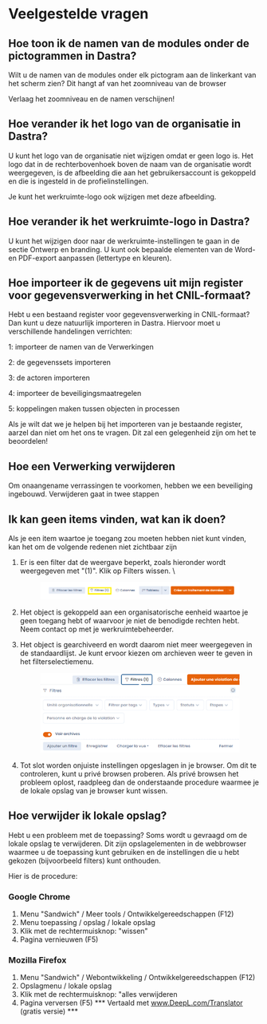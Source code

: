# Veelgestelde vragen

## Hoe toon ik de namen van de modules onder de pictogrammen in Dastra?

Wilt u de namen van de modules onder elk pictogram aan de linkerkant van het scherm zien? Dit hangt af van het zoomniveau van de browser &#x20;

Verlaag het zoomniveau en de namen verschijnen!

## Hoe verander ik het logo van de organisatie in Dastra?

U kunt het logo van de organisatie niet wijzigen omdat er geen logo is. Het logo dat in de rechterbovenhoek boven de naam van de organisatie wordt weergegeven, is de afbeelding die aan het gebruikersaccount is gekoppeld en die is ingesteld in de profielinstellingen.

Je kunt het werkruimte-logo ook wijzigen met deze afbeelding.

## Hoe verander ik het werkruimte-logo in Dastra?

U kunt het wijzigen door naar de werkruimte-instellingen te gaan in de sectie Ontwerp en branding. U kunt ook bepaalde elementen van de Word- en PDF-export aanpassen (lettertype en kleuren).

## Hoe importeer ik de gegevens uit mijn register voor gegevensverwerking in het CNIL-formaat?&#x20;

Hebt u een bestaand register voor gegevensverwerking in CNIL-formaat? Dan kunt u deze natuurlijk importeren in Dastra. Hiervoor moet u verschillende handelingen verrichten:&#x20;

1: importeer de namen van de Verwerkingen&#x20;

2: de gegevenssets importeren

3: de actoren importeren

4: importeer de beveiligingsmaatregelen&#x20;

5: koppelingen maken tussen objecten in processen

Als je wilt dat we je helpen bij het importeren van je bestaande register, aarzel dan niet om het ons te vragen. Dit zal een gelegenheid zijn om het te beoordelen!

## Hoe een Verwerking verwijderen &#x20;

Om onaangename verrassingen te voorkomen, hebben we een beveiliging ingebouwd. Verwijderen gaat in twee stappen &#x20;

## Ik kan geen items vinden, wat kan ik doen? &#x20;

Als je een item waartoe je toegang zou moeten hebben niet kunt vinden, kan het om de volgende redenen niet zichtbaar zijn &#x20;

1.  Er is een filter dat de weergave beperkt, zoals hieronder wordt weergegeven met "(1)". Klik op Filters wissen.
    \


    <figure><img src="../.gitbook/assets/image (2) (1) (1) (1) (1).png" alt=""><figcaption></figcaption></figure>
2. Het object is gekoppeld aan een organisatorische eenheid waartoe je geen toegang hebt of waarvoor je niet de benodigde rechten hebt. Neem contact op met je werkruimtebeheerder.
3.  Het object is gearchiveerd en wordt daarom niet meer weergegeven in de standaardlijst. Je kunt ervoor kiezen om archieven weer te geven in het filterselectiemenu.


    <figure><img src="../.gitbook/assets/image (4) (1) (4).png" alt=""><figcaption></figcaption></figure>


4. Tot slot worden onjuiste instellingen opgeslagen in je browser. Om dit te controleren, kunt u privé browsen proberen. Als privé browsen het probleem oplost, raadpleeg dan de onderstaande procedure waarmee je de lokale opslag van je browser kunt wissen.

## Hoe verwijder ik lokale opslag?

Hebt u een probleem met de toepassing? Soms wordt u gevraagd om de lokale opslag te verwijderen. Dit zijn opslagelementen in de webbrowser waarmee u de toepassing kunt gebruiken en de instellingen die u hebt gekozen (bijvoorbeeld filters) kunt onthouden.&#x20;

Hier is de procedure:&#x20;

### Google Chrome

1. Menu "Sandwich" / Meer tools / Ontwikkelgereedschappen (F12)
2. Menu toepassing / opslag / lokale opslag
3. Klik met de rechtermuisknop: "wissen"
4. Pagina vernieuwen (F5)

### Mozilla Firefox

1. Menu "Sandwich" / Webontwikkeling / Ontwikkelgereedschappen (F12)
2. Opslagmenu / lokale opslag
3. Klik met de rechtermuisknop: "alles verwijderen
4. Pagina verversen (F5)
*** Vertaald met www.DeepL.com/Translator (gratis versie) ***


